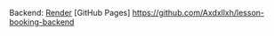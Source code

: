 Backend: [Render](https://lesson-booking-backend-zlxp.onrender.com)
[GitHub Pages] https://github.com/Axdxllxh/lesson-booking-backend
